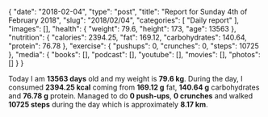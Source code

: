 {
    "date": "2018-02-04",
    "type": "post",
    "title": "Report for Sunday 4th of February 2018",
    "slug": "2018\/02\/04",
    "categories": [
        "Daily report"
    ],
    "images": [],
    "health": {
        "weight": 79.6,
        "height": 173,
        "age": 13563
    },
    "nutrition": {
        "calories": 2394.25,
        "fat": 169.12,
        "carbohydrates": 140.64,
        "protein": 76.78
    },
    "exercise": {
        "pushups": 0,
        "crunches": 0,
        "steps": 10725
    },
    "media": {
        "books": [],
        "podcast": [],
        "youtube": [],
        "movies": [],
        "photos": []
    }
}

Today I am <strong>13563 days</strong> old and my weight is <strong>79.6 kg</strong>. During the day, I consumed <strong>2394.25 kcal</strong> coming from <strong>169.12 g</strong> fat, <strong>140.64 g</strong> carbohydrates and <strong>76.78 g</strong> protein. Managed to do <strong>0 push-ups</strong>, <strong>0 crunches</strong> and walked <strong>10725 steps</strong> during the day which is approximately <strong>8.17 km</strong>.